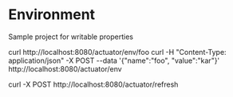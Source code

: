 # Environment
Sample project for writable properties

curl http://localhost:8080/actuator/env/foo
curl -H "Content-Type: application/json" -X POST --data '{"name":"foo", "value":"kar"}' http://localhost:8080/actuator/env 

curl -X POST http://localhost:8080/actuator/refresh
